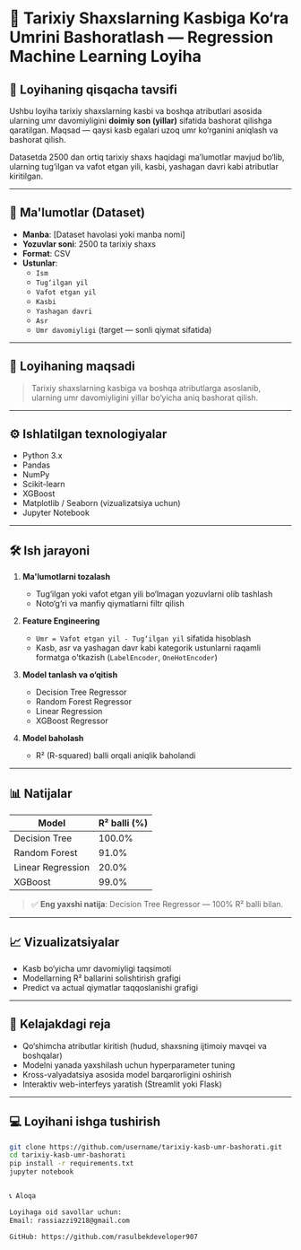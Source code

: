 # 🧠 Tarixiy Shaxslarning Kasbiga Ko‘ra Umrini Bashoratlash — Regression Machine Learning Loyiha

## 📌 Loyihaning qisqacha tavsifi

Ushbu loyiha tarixiy shaxslarning kasbi va boshqa atributlari asosida ularning umr davomiyligini **doimiy son (yillar)** sifatida bashorat qilishga qaratilgan. Maqsad — qaysi kasb egalari uzoq umr ko‘rganini aniqlash va bashorat qilish.

Datasetda 2500 dan ortiq tarixiy shaxs haqidagi ma’lumotlar mavjud bo‘lib, ularning tug‘ilgan va vafot etgan yili, kasbi, yashagan davri kabi atributlar kiritilgan.

---

## 📁 Ma'lumotlar (Dataset)

- **Manba**: [Dataset havolasi yoki manba nomi]
- **Yozuvlar soni**: 2500 ta tarixiy shaxs
- **Format**: CSV
- **Ustunlar**:
  - `Ism`
  - `Tug‘ilgan yil`
  - `Vafot etgan yil`
  - `Kasbi`
  - `Yashagan davri`
  - `Asr`
  - `Umr davomiyligi` (target — sonli qiymat sifatida)

---

## 🎯 Loyihaning maqsadi

> Tarixiy shaxslarning kasbiga va boshqa atributlarga asoslanib, ularning umr davomiyligini yillar bo‘yicha aniq bashorat qilish.

---

## ⚙️ Ishlatilgan texnologiyalar

- Python 3.x
- Pandas
- NumPy
- Scikit-learn
- XGBoost
- Matplotlib / Seaborn (vizualizatsiya uchun)
- Jupyter Notebook

---

## 🛠️ Ish jarayoni

1. **Ma'lumotlarni tozalash**  
   - Tug‘ilgan yoki vafot etgan yili bo‘lmagan yozuvlarni olib tashlash  
   - Noto‘g‘ri va manfiy qiymatlarni filtr qilish  

2. **Feature Engineering**  
   - `Umr = Vafot etgan yil - Tug‘ilgan yil` sifatida hisoblash  
   - Kasb, asr va yashagan davr kabi kategorik ustunlarni raqamli formatga o'tkazish (`LabelEncoder`, `OneHotEncoder`)  

3. **Model tanlash va o‘qitish**  
   - Decision Tree Regressor  
   - Random Forest Regressor  
   - Linear Regression  
   - XGBoost Regressor  

4. **Model baholash**  
   - R² (R-squared) balli orqali aniqlik baholandi  

---

## 📊 Natijalar

| Model               | R² balli (%) |
|---------------------|--------------|
| Decision Tree       | 100.0%       |
| Random Forest       | 91.0%        |
| Linear Regression   | 20.0%        |
| XGBoost             | 99.0%        |

> ✅ **Eng yaxshi natija**: Decision Tree Regressor — 100% R² balli bilan.

---

## 📈 Vizualizatsiyalar

- Kasb bo‘yicha umr davomiyligi taqsimoti  
- Modellarning R² ballarini solishtirish grafigi  
- Predict va actual qiymatlar taqqoslanishi grafigi  

---

## 🚀 Kelajakdagi reja

- Qo‘shimcha atributlar kiritish (hudud, shaxsning ijtimoiy mavqei va boshqalar)  
- Modelni yanada yaxshilash uchun hyperparameter tuning  
- Kross-valyadatsiya asosida model barqarorligini oshirish  
- Interaktiv web-interfeys yaratish (Streamlit yoki Flask)  

---

## 💻 Loyihani ishga tushirish

```bash
git clone https://github.com/username/tarixiy-kasb-umr-bashorati.git
cd tarixiy-kasb-umr-bashorati
pip install -r requirements.txt
jupyter notebook


📞 Aloqa

Loyihaga oid savollar uchun:
Email: rassiazzi9218@gmail.com

GitHub: https://github.com/rasulbekdeveloper907